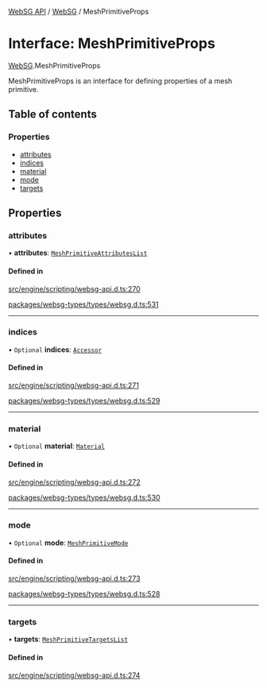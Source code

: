 [WebSG API](../README.md) / [WebSG](../modules/WebSG.md) / MeshPrimitiveProps

# Interface: MeshPrimitiveProps

[WebSG](../modules/WebSG.md).MeshPrimitiveProps

MeshPrimitiveProps is an interface for defining properties of a mesh primitive.

## Table of contents

### Properties

- [attributes](WebSG.MeshPrimitiveProps.md#attributes)
- [indices](WebSG.MeshPrimitiveProps.md#indices)
- [material](WebSG.MeshPrimitiveProps.md#material)
- [mode](WebSG.MeshPrimitiveProps.md#mode)
- [targets](WebSG.MeshPrimitiveProps.md#targets)

## Properties

### attributes

• **attributes**: [`MeshPrimitiveAttributesList`](WebSG.MeshPrimitiveAttributesList.md)

#### Defined in

[src/engine/scripting/websg-api.d.ts:270](https://github.com/thirdroom/thirdroom/blob/972fa72b/src/engine/scripting/websg-api.d.ts#L270)

[packages/websg-types/types/websg.d.ts:531](https://github.com/thirdroom/thirdroom/blob/972fa72b/packages/websg-types/types/websg.d.ts#L531)

___

### indices

• `Optional` **indices**: [`Accessor`](../classes/WebSG.Accessor.md)

#### Defined in

[src/engine/scripting/websg-api.d.ts:271](https://github.com/thirdroom/thirdroom/blob/972fa72b/src/engine/scripting/websg-api.d.ts#L271)

[packages/websg-types/types/websg.d.ts:529](https://github.com/thirdroom/thirdroom/blob/972fa72b/packages/websg-types/types/websg.d.ts#L529)

___

### material

• `Optional` **material**: [`Material`](../classes/WebSG.Material.md)

#### Defined in

[src/engine/scripting/websg-api.d.ts:272](https://github.com/thirdroom/thirdroom/blob/972fa72b/src/engine/scripting/websg-api.d.ts#L272)

[packages/websg-types/types/websg.d.ts:530](https://github.com/thirdroom/thirdroom/blob/972fa72b/packages/websg-types/types/websg.d.ts#L530)

___

### mode

• `Optional` **mode**: [`MeshPrimitiveMode`](../enums/WebSG.MeshPrimitiveMode.md)

#### Defined in

[src/engine/scripting/websg-api.d.ts:273](https://github.com/thirdroom/thirdroom/blob/972fa72b/src/engine/scripting/websg-api.d.ts#L273)

[packages/websg-types/types/websg.d.ts:528](https://github.com/thirdroom/thirdroom/blob/972fa72b/packages/websg-types/types/websg.d.ts#L528)

___

### targets

• **targets**: [`MeshPrimitiveTargetsList`](WebSG.MeshPrimitiveTargetsList.md)

#### Defined in

[src/engine/scripting/websg-api.d.ts:274](https://github.com/thirdroom/thirdroom/blob/972fa72b/src/engine/scripting/websg-api.d.ts#L274)
